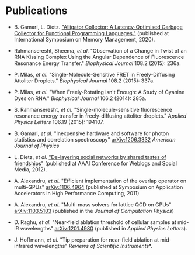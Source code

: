 # Publications

* B. Gamari, L. Dietz. ["Alligator Collector: A Latency-Optimised Garbage
  Collector for Functional Programming Languages."](/media/papers/ismm2020-alligator-collector.pdf) (published at International
  Symposium on Memory Management, 2020).

* Rahmanseresht, Sheema, *et al.* "Observation of a Change in Twist of an RNA
  Kissing Complex Using the Angular Dependence of Fluorescence Resonance Energy
  Transfer." *Biophysical Journal* 108.2 (2015): 236a.

* P. Milas, *et al.* "Single-Molecule-Sensitive FRET in Freely-Diffusing
  Attoliter Droplets." *Biophysical Journal* 108.2 (2015): 337a.

* P. Milas, *et al.* "When Freely-Rotating isn't Enough: A Study of Cyanine
  Dyes on RNA." *Biophysical Journal* 106.2 (2014): 285a.

* S. Rahmanseresht, *et al.* "Single-molecule-sensitive fluorescence
  resonance energy transfer in freely-diffusing attoliter droplets." *Applied
  Physics Letters* 106.19 (2015): 194107.

* B. Gamari, *et al.* "Inexpensive hardware and software for photon
  statistics and correlation spectroscopy"
  [arXiv:1206.3332](http://arxiv.org/abs/1206.3332) *American Journal of Physics*

* L. Dietz, *et al.*
  ["De-layering social networks by shared tastes of friendships"](/media/papers/icswm2012-delayer.pdf)
  (published at AAAI Conference for Weblogs and Social Media, 2012).

* A. Alexandru, *et al.* "Efficient implementation of the overlap
  operator on multi-GPUs"
  [arXiv:1106.4964](http://arxiv.org/pdf/1106.4964) (published at
  Symposium on Application Accelerators in High Performance
  Computing, 2011)

* A. Alexandru, *et al.* "Multi-mass solvers for lattice QCD on
  GPUs" [arXiv:1103.5103](http://arxiv.org/pdf/1103.5103) (published
  in the *Journal of Computation Physics*)

* D. Raghu, *et al.* "Near-field ablation threshold of cellular
  samples at mid-IR wavelengths"
  [arXiv:1201.4980](http://arxiv.org/abs/1201.4980) (published in
  *Applied Physics Letters*).

* J. Hoffmann, *et al.* "Tip preparation for near-field ablation at
  mid-infrared wavelengths" *Reviews of Scientific Instruments**.
